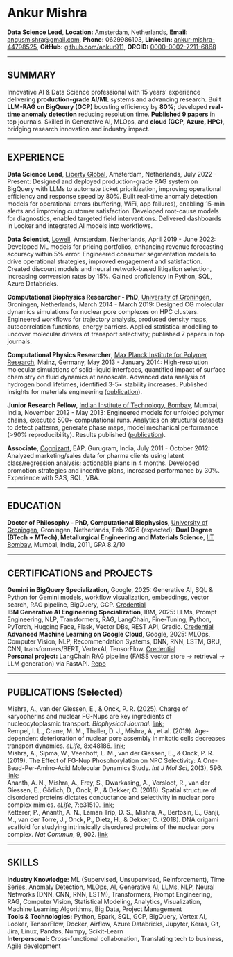 # Ankur Mishra

**Data Science Lead**, **Location:** Amsterdam, Netherlands, **Email:** angusmishra@gmail.com, **Phone:** 0629986103, **LinkedIn:** [ankur-mishra-44798525](https://www.linkedin.com/in/ankur-mishra-44798525/), **GitHub:** [github.com/ankur911](https://github.com/ankur911), **ORCID:** [0000-0002-7211-6868](https://orcid.org/0000-0002-7211-6868)

---

## SUMMARY

Innovative AI & Data Science professional with 15 years’ experience delivering **production-grade AI/ML** systems and advancing research. Built **LLM-RAG on BigQuery (GCP)** boosting efficiency by **80%**; developed **real-time anomaly detection** reducing resolution time. **Published 9 papers** in top journals. Skilled in Generative AI, MLOps, and **cloud (GCP, Azure, HPC)**, bridging research innovation and industry impact.

---

## EXPERIENCE

**Data Science Lead**, [Liberty Global](https://www.libertyglobal.com/), Amsterdam, Netherlands, July 2022 - Present: Designed and deployed production-grade RAG system on BigQuery with LLMs to automate ticket prioritization, improving operational efficiency and response speed by 80%. Built real-time anomaly detection models for operational errors (buffering, WiFi, app failures), enabling 15-min alerts and improving customer satisfaction. Developed root-cause models for diagnostics, enabled targeted field interventions. Delivered dashboards in Looker and integrated AI models into workflows.

**Data Scientist**, [Lowell](https://www.lowell.co.uk/), Amsterdam, Netherlands, April 2019 - June 2022: Developed ML models for pricing portfolios, enhancing revenue forecasting accuracy within 5% error. Engineered consumer segmentation models to drive operational strategies, improved engagement and satisfaction. Created discount models and neural network-based litigation selection, increasing conversion rates by 15%. Gained proficiency in Python, SQL, Azure Databricks.

**Computational Biophysics Researcher - PhD**, [University of Groningen](https://www.rug.nl/), Groningen, Netherlands, March 2014 - March 2019: Designed CG molecular dynamics simulations for nuclear pore complexes on HPC clusters. Engineered workflows for trajectory analysis, produced density maps, autocorrelation functions, energy barriers. Applied statistical modelling to uncover molecular drivers of transport selectivity; published 7 papers in top journals.

**Computational Physics Researcher**, [Max Planck Institute for Polymer Research](https://www.mpip-mainz.mpg.de/), Mainz, Germany, May 2013 - January 2014: High-resolution molecular simulations of solid–liquid interfaces, quantified impact of surface chemistry on fluid dynamics at nanoscale. Advanced data analysis of hydrogen bond lifetimes, identified 3-5× stability increases. Published insights for materials engineering ([publication](https://iopscience.iop.org/article/10.1088/0953-8984/26/24/244102)).

**Junior Research Fellow**, [Indian Institute of Technology, Bombay](https://www.iitb.ac.in/), Mumbai, India, November 2012 - May 2013: Engineered models for unfolded polymer chains, executed 500+ computational runs. Analytics on structural datasets to detect patterns, generate phase maps, model mechanical performance (>90% reproducibility). Results published ([publication](https://doi.org/10.1002/mats.201300154)).

**Associate**, [Cognizant](https://www.cognizant.com/us/en), EAP, Gurugram, India, July 2011 - October 2012: Analyzed marketing/sales data for pharma clients using latent class/regression analysis; actionable plans in 4 months. Developed promotion strategies and incentive plans, increased performance by 30%. Experience with SAS, SQL, VBA.

---

## EDUCATION

**Doctor of Philosophy - PhD, Computational Biophysics**, [University of Groningen](https://www.rug.nl/research/zernike/micromechanics/staff), Groningen, Netherlands, Feb 2026 (expected); **Dual Degree (BTech + MTech), Metallurgical Engineering and Materials Science**, [IIT Bombay](https://www.iitb.ac.in/mems/en/academics/programmes), Mumbai, India, 2011, GPA 8.2/10

---

## CERTIFICATIONS and PROJECTS

**Gemini in BigQuery Specialization**, Google, 2025: Generative AI, SQL & Python for Gemini models, workflow visualization, embeddings, vector search, RAG pipeline, BigQuery, GCP. [Credential](https://coursera.org/share/0117f55fe21d22a0a37559084b44d7ed)  
**IBM Generative AI Engineering Specialization**, IBM, 2025: LLMs, Prompt Engineering, NLP, Transformers, RAG, LangChain, Fine-Tuning, Python, PyTorch, Hugging Face, Flask, Vector DBs, REST API, Gradio. [Credential](https://www.coursera.org/account/accomplishments/professional-cert/8DKGL1RJB0QX?utm_source=link&utm_medium=certificate&utm_content=cert_image&utm_campaign=sharing_cta&utm_product=prof)  
**Advanced Machine Learning on Google Cloud**, Google, 2025: MLOps, Computer Vision, NLP, Recommendation Systems, DNN, RNN, LSTM, GRU, CNN, transformers/BERT, VertexAI, TensorFlow. [Credential](https://coursera.org/share/fd835cf51cb88b0e7bdd8cee8adc39b8)  
**Personal project:** LangChain RAG pipeline (FAISS vector store → retrieval → LLM generation) via FastAPI. [Repo](https://github.com/ankur911/rag_llm_generic.git)

---

## PUBLICATIONS (Selected)

Mishra, A., van der Giessen, E., & Onck, P. R. (2025). Charge of karyopherins and nuclear FG-Nups are key ingredients of nucleocytoplasmic transport. *Biophysical Journal*. [link](https://doi.org/10.1016/j.bpj.2024.11.3313);  
Rempel, I. L., Crane, M. M., Thaller, D. J., Mishra, A., et al. (2019). Age-dependent deterioration of nuclear pore assembly in mitotic cells decreases transport dynamics. *eLife*, 8:e48186. [link](https://doi.org/10.7554/eLife.48186);  
Mishra, A., Sipma, W., Veenhoff, L. M., van der Giessen, E., & Onck, P. R. (2019). The Effect of FG-Nup Phosphorylation on NPC Selectivity: A One-Bead-Per-Amino-Acid Molecular Dynamics Study. *Int J Mol Sci*, 20(3), 596. [link](https://doi.org/10.3390/ijms20030596);  
Ananth, A. N., Mishra, A., Frey, S., Dwarkasing, A., Versloot, R., van der Giessen, E., Görlich, D., Onck, P., & Dekker, C. (2018). Spatial structure of disordered proteins dictates conductance and selectivity in nuclear pore complex mimics. *eLife*, 7:e31510. [link](https://doi.org/10.7554/eLife.31510);  
Ketterer, P., Ananth, A. N., Laman Trip, D. S., Mishra, A., Bertosin, E., Ganji, M., van der Torre, J., Onck, P., Dietz, H., & Dekker, C. (2018). DNA origami scaffold for studying intrinsically disordered proteins of the nuclear pore complex. *Nat Commun*, 9, 902. [link](https://doi.org/10.1038/s41467-018-03313-w)

---

## SKILLS

**Industry Knowledge:** ML (Supervised, Unsupervised, Reinforcement), Time Series, Anomaly Detection, MLOps, AI, Generative AI, LLMs, NLP, Neural Networks (DNN, CNN, RNN, LSTM), Transformers, Prompt Engineering, RAG, Computer Vision, Statistical Modeling, Analytics, Visualization, Machine Learning Algorithms, Big Data, Project Management  
**Tools & Technologies:** Python, Spark, SQL, GCP, BigQuery, Vertex AI, Looker, TensorFlow, Docker, Airflow, Azure Databricks, Jupyter, Keras, Git, Jira, Linux, Pandas, Numpy, Scikit-Learn  
**Interpersonal:** Cross-functional collaboration, Translating tech to business, Agile development
